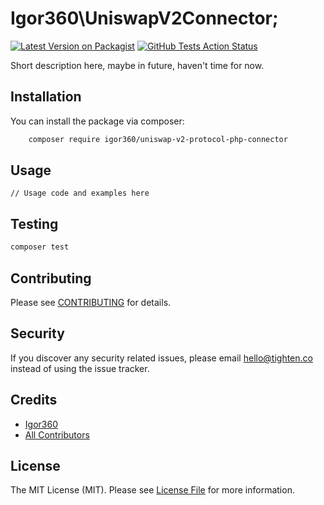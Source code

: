 #  Igor360\UniswapV2Connector;


[![Latest Version on Packagist](https://img.shields.io/packagist/v1/igor360/uniswap-v2-protocol-php-connector.svg?style=flat-square)](https://packagist.org/packages/igor360/uniswap-v2-protocol-php-connector)
[![GitHub Tests Action Status](https://img.shields.io/github/workflow/status/igor360/uniswap-v2-protocol-php-connector/run-tests?label=tests)](https://github.com/igor360/uniswap-v2-protocol-php-connector/actions?query=workflow%3Arun-tests+branch%3Amain)

Short description here, maybe in future, haven't time for now.

## Installation

You can install the package via composer:

```bash
    composer require igor360/uniswap-v2-protocol-php-connector
```

## Usage

```
// Usage code and examples here
```

## Testing

```bash
composer test
```

## Contributing

Please see [CONTRIBUTING](CONTRIBUTING.md) for details.

## Security

If you discover any security related issues, please email hello@tighten.co instead of using the issue tracker.

## Credits

- [Igor360](https://github.com/Igor360)
- [All Contributors](../../contributors)

## License

The MIT License (MIT). Please see [License File](LICENSE.md) for more information.

